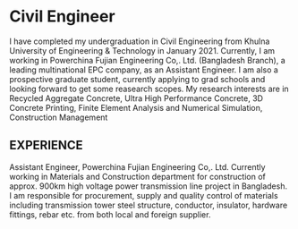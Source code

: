 # Civil Engineer
I have completed my undergraduation in Civil Engineering from Khulna University of Engineering & Technology in January 2021. Currently, I am working in Powerchina Fujian Engineering Co,. Ltd. (Bangladesh Branch), a leading multinational EPC company, as an Assistant Engineer. I am also a prospective graduate student, currently applying to grad schools and looking forward to get some reasearch scopes. My research interests are in Recycled Aggregate Concrete, Ultra High Performance Concrete, 3D Concrete Printing, Finite Element Analysis and Numerical Simulation, Construction Management

## EXPERIENCE
Assistant Engineer,
Powerchina Fujian Engineering Co,. Ltd.
Currently working in Materials and Construction department for construction of approx. 900km high voltage power transmission line project in Bangladesh. I am responsible for procurement, supply and quality control of materials including transmission tower steel structure, conductor, insulator, hardware fittings, rebar etc. from both local and foreign supplier.



